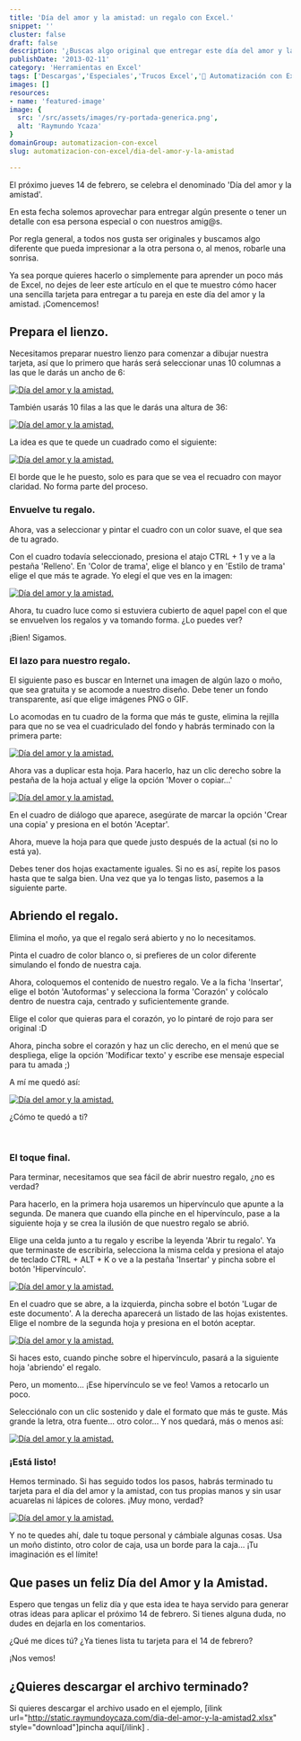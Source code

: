 ```yaml
---
title: 'Día del amor y la amistad: un regalo con Excel.'
snippet: ''
cluster: false
draft: false 
description: '¿Buscas algo original que entregar este día del amor y la amistad? Regala algo hecho por ti. ¿Qué tal una tarjeta hecha en Excel? :O'
publishDate: '2013-02-11'
category: 'Herramientas en Excel'
tags: ['Descargas','Especiales','Trucos Excel','🤖 Automatización con Excel']
images: []
resources: 
- name: 'featured-image'
image: {
  src: '/src/assets/images/ry-portada-generica.png',
  alt: 'Raymundo Ycaza'
}
domainGroup: automatizacion-con-excel
slug: automatizacion-con-excel/dia-del-amor-y-la-amistad

---
```


El próximo jueves 14 de febrero, se celebra el denominado 'Día del amor y la amistad'.

En esta fecha solemos aprovechar para entregar algún presente o tener un detalle con esa persona especial o con nuestros amig@s.

Por regla general, a todos nos gusta ser originales y buscamos algo diferente que pueda impresionar a la otra persona o, al menos, robarle una sonrisa.

Ya sea porque quieres hacerlo o simplemente para aprender un poco más de Excel, no dejes de leer este artículo en el que te muestro cómo hacer una sencilla tarjeta para entregar a tu pareja en este día del amor y la amistad. ¡Comencemos!

## Prepara el lienzo.

Necesitamos preparar nuestro lienzo para comenzar a dibujar nuestra tarjeta, así que lo primero que harás será seleccionar unas 10 columnas a las que le darás un ancho de 6:

[![Día del amor y la amistad.](/src/assets/images/2023/dia-del-amor-y-la-amistad-0002531-300x1201.png)](http://raymundoycaza.com/wp-content/uploads/dia-del-amor-y-la-amistad-00025311.png)

También usarás 10 filas a las que le darás una altura de 36:

[![Día del amor y la amistad.](/src/assets/images/2023/dia-del-amor-y-la-amistad-00025411.png)](http://raymundoycaza.com/wp-content/uploads/dia-del-amor-y-la-amistad-00025411.png)

La idea es que te quede un cuadrado como el siguiente:

[![Día del amor y la amistad.](/src/assets/images/2023/dia-del-amor-y-la-amistad-0002551-300x2931.png "Día del amor y la amistad.")](http://raymundoycaza.com/wp-content/uploads/dia-del-amor-y-la-amistad-00025511.png)

El borde que le he puesto, solo es para que se vea el recuadro con mayor claridad. No forma parte del proceso.

### Envuelve tu regalo.

Ahora, vas a seleccionar y pintar el cuadro con un color suave, el que sea de tu agrado.

Con el cuadro todavía seleccionado, presiona el atajo CTRL + 1 y ve a la pestaña 'Relleno'. En 'Color de trama', elige el blanco y en 'Estilo de trama' elige el que más te agrade. Yo elegí el que ves en la imagen:

[![Día del amor y la amistad.](/src/assets/images/2023/dia-del-amor-y-la-amistad-0002561-300x2571.png)](http://raymundoycaza.com/wp-content/uploads/dia-del-amor-y-la-amistad-00025611.png)

Ahora, tu cuadro luce como si estuviera cubierto de aquel papel con el que se envuelven los regalos y va tomando forma. ¿Lo puedes ver?

¡Bien! Sigamos.

### El lazo para nuestro regalo.

El siguiente paso es buscar en Internet una imagen de algún lazo o moño, que sea gratuita y se acomode a nuestro diseño. Debe tener un fondo transparente, así que elige imágenes PNG o GIF.

Lo acomodas en tu cuadro de la forma que más te guste, elimina la rejilla para que no se vea el cuadriculado del fondo y habrás terminado con la primera parte:

[![Día del amor y la amistad.](/src/assets/images/2023/dia-del-amor-y-la-amistad-0002571-279x3001.png)](http://raymundoycaza.com/wp-content/uploads/dia-del-amor-y-la-amistad-00025711.png)

Ahora vas a duplicar esta hoja. Para hacerlo, haz un clic derecho sobre la pestaña de la hoja actual y elige la opción 'Mover o copiar...'

[![Día del amor y la amistad.](/src/assets/images/2023/dia-del-amor-y-la-amistad-000263-300x1491.png)](http://raymundoycaza.com/wp-content/uploads/dia-del-amor-y-la-amistad-0002631.png)

En el cuadro de diálogo que aparece, asegúrate de marcar la opción 'Crear una copia' y presiona en el botón 'Aceptar'.

Ahora, mueve la hoja para que quede justo después de la actual (si no lo está ya).

Debes tener dos hojas exactamente iguales. Si no es así, repite los pasos hasta que te salga bien. Una vez que ya lo tengas listo, pasemos a la siguiente parte.

## Abriendo el regalo.

Elimina el moño, ya que el regalo será abierto y no lo necesitamos.

Pinta el cuadro de color blanco o, si prefieres de un color diferente simulando el fondo de nuestra caja.

Ahora, coloquemos el contenido de nuestro regalo. Ve a la ficha 'Insertar', elige el botón 'Autoformas' y selecciona la forma 'Corazón' y colócalo dentro de nuestra caja, centrado y suficientemente grande.

Elige el color que quieras para el corazón, yo lo pintaré de rojo para ser original :D

Ahora, pincha sobre el corazón y haz un clic derecho, en el menú que se despliega, elige la opción 'Modificar texto' y escribe ese mensaje especial para tu amada ;)

A mí me quedó así:

[![Día del amor y la amistad.](/src/assets/images/2023/dia-del-amor-y-la-amistad-0002581-278x3001.png)](http://raymundoycaza.com/wp-content/uploads/dia-del-amor-y-la-amistad-00025811.png)

¿Cómo te quedó a ti?

 

### El toque final.

Para terminar, necesitamos que sea fácil de abrir nuestro regalo, ¿no es verdad?

Para hacerlo, en la primera hoja usaremos un hipervínculo que apunte a la segunda. De manera que cuando ella pinche en el hipervínculo, pase a la siguiente hoja y se crea la ilusión de que nuestro regalo se abrió.

Elige una celda junto a tu regalo y escribe la leyenda 'Abrir tu regalo'. Ya que terminaste de escribirla, selecciona la misma celda y presiona el atajo de teclado CTRL + ALT + K o ve a la pestaña 'Insertar' y pincha sobre el botón 'Hipervínculo'.

[![Día del amor y la amistad.](/src/assets/images/2023/dia-del-amor-y-la-amistad-00025911.png)](http://raymundoycaza.com/wp-content/uploads/dia-del-amor-y-la-amistad-00025911.png)

En el cuadro que se abre, a la izquierda, pincha sobre el botón 'Lugar de este documento'. A la derecha aparecerá un listado de las hojas existentes. Elige el nombre de la segunda hoja y presiona en el botón aceptar.

[![Día del amor y la amistad.](/src/assets/images/2023/dia-del-amor-y-la-amistad-0002601-300x1541.png)](http://raymundoycaza.com/wp-content/uploads/dia-del-amor-y-la-amistad-00026011.png)

Si haces esto, cuando pinche sobre el hipervínculo, pasará a la siguiente hoja 'abriendo' el regalo.

Pero, un momento... ¡Ese hipervínculo se ve feo! Vamos a retocarlo un poco.

Selecciónalo con un clic sostenido y dale el formato que más te guste. Más grande la letra, otra fuente... otro color... Y nos quedará, más o menos así:

[![Día del amor y la amistad.](/src/assets/images/2023/dia-del-amor-y-la-amistad-0002621-300x1561.png)](http://raymundoycaza.com/wp-content/uploads/dia-del-amor-y-la-amistad-00026211.png)

### ¡Está listo!

Hemos terminado. Si has seguido todos los pasos, habrás terminado tu tarjeta para el día del amor y la amistad, con tus propias manos y sin usar acuarelas ni lápices de colores. ¡Muy mono, verdad?

[![Día del amor y la amistad.](/src/assets/images/2023/dia-del-amor-y-la-amistad_animacion011.gif)](http://raymundoycaza.com/wp-content/uploads/dia-del-amor-y-la-amistad_animacion011.gif)

Y no te quedes ahí, dale tu toque personal y cámbiale algunas cosas. Usa un moño distinto, otro color de caja, usa un borde para la caja... ¡Tu imaginación es el límite!

## Que pases un feliz Día del Amor y la Amistad.

Espero que tengas un feliz día y que esta idea te haya servido para generar otras ideas para aplicar el próximo 14 de febrero. Si tienes alguna duda, no dudes en dejarla en los comentarios.

¿Qué me dices tú? ¿Ya tienes lista tu tarjeta para el 14 de febrero?

¡Nos vemos!

## ¿Quieres descargar el archivo terminado?

Si quieres descargar el archivo usado en el ejemplo, \[ilink url="http://static.raymundoycaza.com/dia-del-amor-y-la-amistad2.xlsx" style="download"\]pincha aquí\[/ilink\] .
